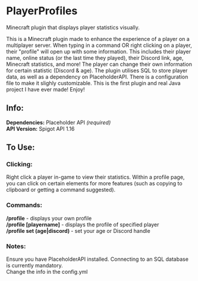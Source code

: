 # PlayerProfiles
 Minecraft plugin that displays player statistics visually. 
 
This is a Minecraft plugin made to enhance the experience of a player on a multiplayer server. When typing in a command OR right clicking on a player, their "profile" will open up with some information. This includes their player name, online status (or the last time they played), their Discord link, age, Minecraft statistics, and more! The player can change their own information for certain statistic (Discord & age). The plugin utilises SQL to store player data, as well as a dependency on PlaceholderAPI. There is a configuration file to make it slighly customizable. 
This is the first plugin and real Java project I have ever made! Enjoy!

## Info: 
**Dependencies:** Placeholder API *(required)*</br>
**API Version:** Spigot API 1.16</br>

## To Use:
### Clicking: 
Right click a player in-game to view their statistics.
Within a profile page, you can click on certain elements for more features (such as copying to clipboard or getting a command suggested). 

### Commands: 
**/profile** - displays your own profile</br>
**/profile [playername]** - displays the profile of specified player</br>
**/profile set (age|discord) <value>** - set your age or Discord handle</br>

### Notes: 
Ensure you have PlaceholderAPI installed. 
Connecting to an SQL database is currently mandatory.</br>
Change the info in the config.yml

